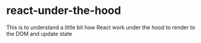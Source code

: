 # react-under-the-hood
This is to understand a little bit how React work under the hood to render to the DOM and update state
